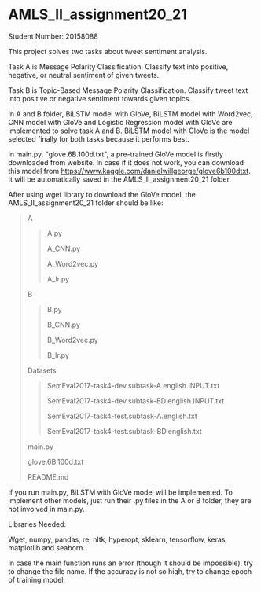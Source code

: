 # AMLS_II_assignment20_21
Student Number: 20158088

This project solves two tasks about tweet sentiment analysis. 

Task A is Message Polarity Classification. Classify text into positive, negative, or neutral sentiment of given tweets.

Task B is Topic-Based Message Polarity Classification. Classify tweet text into positive or negative sentiment towards given topics.

In A and B folder, BiLSTM model with GloVe, BiLSTM model with Word2vec, CNN model with GloVe and Logistic Regression model with GloVe are implemented to solve task A and B. BiLSTM model with GloVe is the model selected finally for both tasks because it performs best. 

In main.py, "glove.6B.100d.txt", a pre-trained GloVe model is firstly downloaded from website. In case if it does not work, you can download this model from https://www.kaggle.com/danielwillgeorge/glove6b100dtxt. It will be automatically saved in the AMLS_II_assignment20_21 folder.

After using wget library to download the GloVe model, the AMLS_II_assignment20_21 folder should be like:
>A  
>>
>>A.py
>>
>>A_CNN.py
>>
>>A_Word2vec.py
>>
>>A_lr.py
>>
>B
>>
>>B.py
>>
>>B_CNN.py
>>
>>B_Word2vec.py
>>
>>B_lr.py
>>
>Datasets
>>
>>SemEval2017-task4-dev.subtask-A.english.INPUT.txt
>>
>>SemEval2017-task4-dev.subtask-BD.english.INPUT.txt
>>
>>SemEval2017-task4-test.subtask-A.english.txt
>>
>>SemEval2017-task4-test.subtask-BD.english.txt
>>
>main.py
>>
>glove.6B.100d.txt
>>
>README.md


If you run main.py, BiLSTM with GloVe model will be implemented. To implement other models, just run their .py files in the A or B folder, they are not involved in main.py.

Libraries Needed:

Wget, numpy, pandas, re, nltk, hyperopt, sklearn, tensorflow, keras, matplotlib and seaborn.

In case the main function runs an error (though it should be impossible), try to change the file name. If the accuracy is not so high, try to change epoch of training model.

